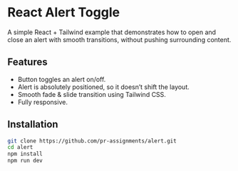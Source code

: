 # React Alert Toggle

A simple React + Tailwind example that demonstrates how to open and close an alert with smooth transitions, without pushing surrounding content.

## Features

- Button toggles an alert on/off.
- Alert is absolutely positioned, so it doesn’t shift the layout.
- Smooth fade & slide transition using Tailwind CSS.
- Fully responsive.

## Installation

```bash
git clone https://github.com/pr-assignments/alert.git
cd alert
npm install
npm run dev
```
